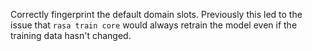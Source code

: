 Correctly fingerprint the default domain slots. Previously this led to the issue
that `rasa train core` would always retrain the model even if the training data hasn't
changed.
